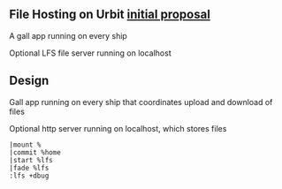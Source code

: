 ## File Hosting on Urbit [initial proposal](https://grants.urbit.org/proposals/1760204192)

A gall app running on every ship

Optional LFS file server running on localhost

## Design

Gall app running on every ship that coordinates upload and download of files

Optional http server running on localhost, which stores files


```
|mount %
|commit %home
|start %lfs
|fade %lfs
:lfs +dbug
```
